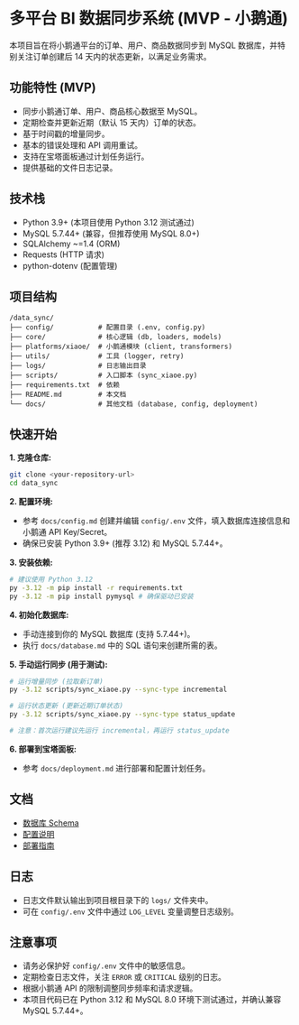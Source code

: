 # 多平台 BI 数据同步系统 (MVP - 小鹅通)

本项目旨在将小鹅通平台的订单、用户、商品数据同步到 MySQL 数据库，并特别关注订单创建后 14 天内的状态更新，以满足业务需求。

## 功能特性 (MVP)

*   同步小鹅通订单、用户、商品核心数据至 MySQL。
*   定期检查并更新近期（默认 15 天内）订单的状态。
*   基于时间戳的增量同步。
*   基本的错误处理和 API 调用重试。
*   支持在宝塔面板通过计划任务运行。
*   提供基础的文件日志记录。

## 技术栈

*   Python 3.9+ (本项目使用 Python 3.12 测试通过)
*   MySQL 5.7.44+ (兼容，但推荐使用 MySQL 8.0+)
*   SQLAlchemy ~=1.4 (ORM)
*   Requests (HTTP 请求)
*   python-dotenv (配置管理)

## 项目结构

```
/data_sync/
├── config/           # 配置目录 (.env, config.py)
├── core/             # 核心逻辑 (db, loaders, models)
├── platforms/xiaoe/  # 小鹅通模块 (client, transformers)
├── utils/            # 工具 (logger, retry)
├── logs/             # 日志输出目录
├── scripts/          # 入口脚本 (sync_xiaoe.py)
├── requirements.txt  # 依赖
├── README.md         # 本文档
└── docs/             # 其他文档 (database, config, deployment)
```

## 快速开始

**1. 克隆仓库:**

```bash
git clone <your-repository-url>
cd data_sync
```

**2. 配置环境:**

*   参考 `docs/config.md` 创建并编辑 `config/.env` 文件，填入数据库连接信息和小鹅通 API Key/Secret。
*   确保已安装 Python 3.9+ (推荐 3.12) 和 MySQL 5.7.44+。

**3. 安装依赖:**

```bash
# 建议使用 Python 3.12
py -3.12 -m pip install -r requirements.txt
py -3.12 -m pip install pymysql # 确保驱动已安装
```

**4. 初始化数据库:**

*   手动连接到你的 MySQL 数据库 (支持 5.7.44+)。
*   执行 `docs/database.md` 中的 SQL 语句来创建所需的表。

**5. 手动运行同步 (用于测试):**

```bash
# 运行增量同步 (拉取新订单)
py -3.12 scripts/sync_xiaoe.py --sync-type incremental

# 运行状态更新 (更新近期订单状态)
py -3.12 scripts/sync_xiaoe.py --sync-type status_update

# 注意：首次运行建议先运行 incremental，再运行 status_update
```

**6. 部署到宝塔面板:**

*   参考 `docs/deployment.md` 进行部署和配置计划任务。

## 文档

*   [数据库 Schema](./docs/database.md)
*   [配置说明](./docs/config.md)
*   [部署指南](./docs/deployment.md)

## 日志

*   日志文件默认输出到项目根目录下的 `logs/` 文件夹中。
*   可在 `config/.env` 文件中通过 `LOG_LEVEL` 变量调整日志级别。

## 注意事项

*   请务必保护好 `config/.env` 文件中的敏感信息。
*   定期检查日志文件，关注 `ERROR` 或 `CRITICAL` 级别的日志。
*   根据小鹅通 API 的限制调整同步频率和请求逻辑。
*   本项目代码已在 Python 3.12 和 MySQL 8.0 环境下测试通过，并确认兼容 MySQL 5.7.44+。